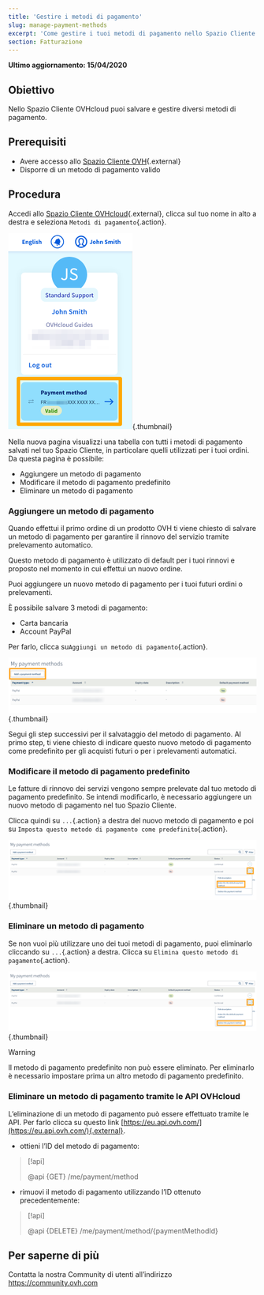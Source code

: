 ```yaml
---
title: 'Gestire i metodi di pagamento'
slug: manage-payment-methods
excerpt: 'Come gestire i tuoi metodi di pagamento nello Spazio Cliente OVHcloud'
section: Fatturazione
---
```


**Ultimo aggiornamento: 15/04/2020**

## Obiettivo
Nello Spazio Cliente OVHcloud puoi salvare e gestire diversi metodi di pagamento.

## Prerequisiti
- Avere accesso allo [Spazio Cliente OVH](https://www.ovh.com/auth/?action=gotomanager){.external}
- Disporre di un metodo di pagamento valido

## Procedura

Accedi allo [Spazio Cliente OVHcloud](https://www.ovh.com/auth/?action=gotomanager){.external}, clicca sul tuo nome in alto a destra e seleziona `Metodi di pagamento`{.action}.

![manage-payment-methods](images/hubpayment.png){.thumbnail}

Nella nuova pagina visualizzi una tabella con tutti i metodi di pagamento salvati nel tuo Spazio Cliente, in particolare quelli utilizzati per i tuoi ordini. Da questa pagina è possibile: 

- Aggiungere un metodo di pagamento
- Modificare il metodo di pagamento predefinito
- Eliminare un metodo di pagamento

### Aggiungere un metodo di pagamento

Quando effettui il primo ordine di un prodotto OVH ti viene chiesto di salvare un metodo di pagamento per garantire il rinnovo del servizio tramite prelevamento automatico.

Questo metodo di pagamento è utilizzato di default per i tuoi rinnovi e proposto nel momento in cui effettui un nuovo ordine.

Puoi aggiungere un nuovo metodo di pagamento per i tuoi futuri ordini o prelevamenti.

È possibile salvare 3 metodi di pagamento:

- Carta bancaria
- Account PayPal

Per farlo, clicca su`Aggiungi un metodo di pagamento`{.action}.

![manage-payment-methods](images/managepaymentmethods2.png){.thumbnail}

Segui gli step successivi per il salvataggio del metodo di pagamento. Al primo step, ti viene chiesto di indicare questo nuovo metodo di pagamento come predefinito per gli acquisti futuri o per i prelevamenti automatici.


### Modificare il metodo di pagamento predefinito

Le fatture di rinnovo dei servizi vengono sempre prelevate dal tuo metodo di pagamento predefinito. Se intendi modificarlo, è necessario aggiungere un nuovo metodo di pagamento nel tuo Spazio Cliente.

Clicca quindi su `...`{.action} a destra del nuovo metodo di pagamento e poi su `Imposta questo metodo di pagamento come predefinito`{.action}.

![manage-payment-methods](images/managepaymentmethods3.png){.thumbnail}

### Eliminare un metodo di pagamento

Se non vuoi più utilizzare uno dei tuoi metodi di pagamento, puoi eliminarlo cliccando su `...`{.action} a destra. Clicca su `Elimina questo metodo di pagamento`{.action}.

![manage-payment-methods](images/managepaymentmethods4.png){.thumbnail}

> [!warning]
>
Il metodo di pagamento predefinito non può essere eliminato. Per eliminarlo è necessario impostare prima un altro metodo di pagamento predefinito.
>

### Eliminare un metodo di pagamento tramite le API OVHcloud

L’eliminazione di un metodo di pagamento può essere effettuato tramite le API. Per farlo clicca su questo link [https://eu.api.ovh.com/](https://eu.api.ovh.com/){.external}.

- ottieni l’ID del metodo di pagamento:  

> [!api]
>
> @api {GET} /me/payment/method 
>

- rimuovi il metodo di pagamento utilizzando l’ID ottenuto precedentemente:

> [!api]
>
> @api {DELETE} /me/payment/method/{paymentMethodId}
>

## Per saperne di più

Contatta la nostra Community di utenti all’indirizzo <https://community.ovh.com>
